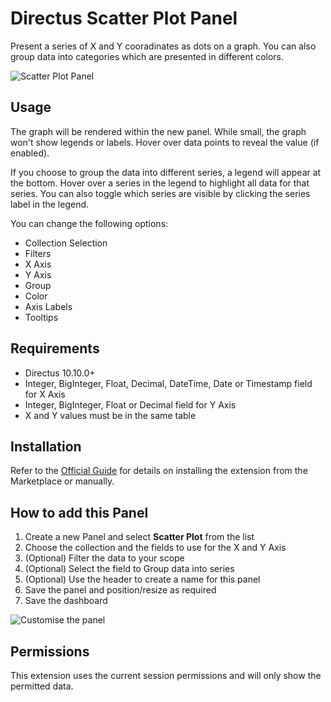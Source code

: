 # Directus Scatter Plot Panel

Present a series of X and Y cooradinates as dots on a graph. You can also group data into categories which are presented in different colors.

![Scatter Plot Panel](https://raw.githubusercontent.com/directus-labs/extensions/main/packages/scatter-plot-panel/docs/directus-panel-scatter-plot.jpg)

## Usage

The graph will be rendered within the new panel. While small, the graph won't show legends or labels. Hover over data points to reveal the value (if enabled).

If you choose to group the data into different series, a legend will appear at the bottom. Hover over a series in the legend to highlight all data for that series. You can also toggle which series are visible by clicking the series label in the legend.

You can change the following options:

- Collection Selection
- Filters
- X Axis
- Y Axis
- Group
- Color
- Axis Labels
- Tooltips

## Requirements

- Directus 10.10.0+
- Integer, BigInteger, Float, Decimal, DateTime, Date or Timestamp field for X Axis
- Integer, BigInteger, Float or Decimal field for Y Axis
- X and Y values must be in the same table

## Installation

Refer to the [Official Guide](https://docs.directus.io/extensions/installing-extensions.html) for details on installing the extension from the Marketplace or manually.

## How to add this Panel

1. Create a new Panel and select **Scatter Plot** from the list
2. Choose the collection and the fields to use for the X and Y Axis
3. (Optional) Filter the data to your scope
4. (Optional) Select the field to Group data into series
5. (Optional) Use the header to create a name for this panel
6. Save the panel and position/resize as required
7. Save the dashboard

![Customise the panel](https://raw.githubusercontent.com/directus-labs/extensions/main/packages/scatter-plot-panel/docs/directus-panel-scatter-plot-customize.jpg)


## Permissions

This extension uses the current session permissions and will only show the permitted data.
